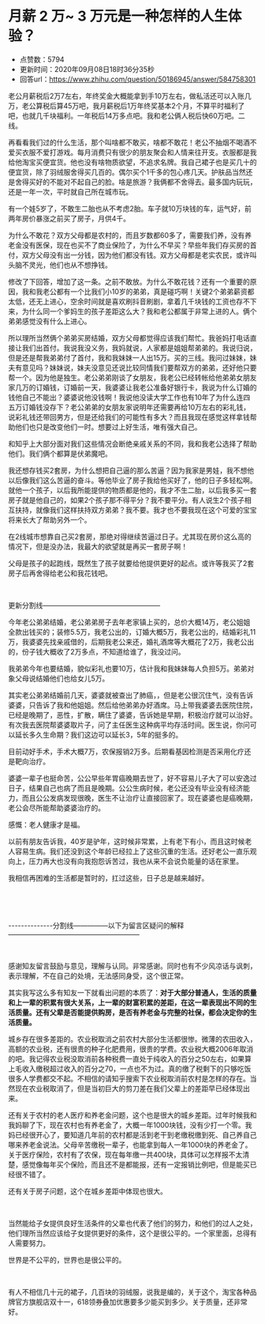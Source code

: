 # 月薪 2 万~ 3 万元是一种怎样的人生体验？
- 点赞数：5794
- 更新时间：2020年09月08日18时36分35秒
- 回答url：https://www.zhihu.com/question/50186945/answer/584758301
<body>
 <p data-pid="UqDNywrJ">老公月薪税后2万7左右，年终奖金大概能拿到手10万左右，做私活还可以入账几万，老公算税后算45万吧，我月薪税后1万年终奖基本2个月，不算平时福利了吧，也就几千块福利。一年税后14万多点吧。我和老公俩人税后快60万吧。二线。</p>
 <p data-pid="WcOiIbyQ">再看看我们过的什么生活，那个叫啥都不敢买，啥都不敢花！老公不抽烟不喝酒不爱买衣服不爱打游戏。每月消费只有很少的朋友聚会和人情来往开支。衣服都是我给他淘宝买便宜货。他也没有啥物质欲望，不追求名牌。我自己裙子也是买几十的便宜货，除了羽绒服舍得买几百的。偶尔买个1千多的包心疼几天。护肤品当然还是舍得买好的不能对不起自己的脸。啥是旅游？我俩都不舍得去。最多国内玩玩，还是一年一次，平时就自己所在城市玩。</p>
 <p data-pid="4rNPr3jA">有一个娃5岁了，不敢生二胎也从不考虑2胎。车子就10万块钱的车，运气好，前两年房价暴涨之前买了房子，月供4千。</p>
 <p data-pid="kWxT0CQ-">为什么不敢花？双方父母都是农村的，而且岁数都60多了，需要我们养，没有养老金没有医保，现在也买不了商业保险了，为什么不早买？早些年我们存买房的首付，双方父母没有出一分钱，因为他们都没有钱。双方父母都是老实农民，或许叫头脑不灵光，他们也从不想挣钱。</p>
 <p data-pid="KAt3MfD7">修改了下回答，增加了这一条。之前不敢放。为什么不敢花钱？还有一个重要的原因，我和我老公都有一个比我们小10岁的弟弟，真是碰巧啊！关键2个弟弟薪资都太低，还无上进心，空余时间就是喜欢刷抖音刷剧，拿着几千块钱的工资也存不下来，为什么同一个爹妈生的孩子差距这么大？我和老公都属于非常上进的人。俩个弟弟感觉没有什么上进心。</p>
 <p data-pid="ssOrDhVK">所以理所当然俩个弟弟买房结婚，双方父母都觉得应该我们帮忙。我爸妈打电话直接让我们出首付。我说我没义务，我妈就说，人家都是姐姐帮弟弟的。我说归说，但是还是帮我弟弟付了首付，我和我妹妹一人出15万。买的三线。我问过妹妹，妹夫有意见吗？妹妹说，妹夫没意见还说比较同情我们要帮双方的弟弟，还好他只要帮一个。因为他是独生。老公弟弟刚谈了女朋友，我老公已经转帐给他弟弟女朋友家几万的订婚钱，订婚前一天，我婆婆让我老公准备好银行卡，我说为什么订婚的钱他自己不能出？婆婆说他没钱啊！我说他没读大学工作也有10年了为什么连四五万订婚钱没存下？老公弟弟的女朋友家说明年还需要再给10万左右的彩礼钱，说彩礼钱还带回男方，但是还给我们的可能性有多大？而且我现在感觉这样拿钱帮助他们也只是改变他们一时。想要过上好生活，唯有强大自己。</p>
 <p data-pid="GR2su9Lq">和知乎上大部分面对我们这些情况会断绝亲戚关系的不同，我和我老公选择了帮助他们。我们俩个都算是伏弟魔吧。</p>
 <p data-pid="E1KkAd_H">我还想存钱买2套房，为什么想把自己逼的那么苦逼？因为我家是男娃，我不想他以后像我们这么苦逼的奋斗。等他毕业了房子我给他买好了，他的日子多轻松啊。就他一个孩子，以后我所能提供的物质都是他的，我才不生二胎，以后我多买一套房子就是他自己的，如果2个孩子那不得平分？我不要平分。有人说生2个孩子相互扶持，就像我们这样扶持双方弟弟？我不要。我才也不要我现在这个可爱的宝宝将来长大了帮助另外一个。</p>
 <p data-pid="tN3bQCSf">在2线城市想靠自己买2套房，那绝对得继续苦逼过日子。尤其现在房价这么高的情况下，但是没办法，我最大的欲望就是再买一套房子啊！</p>
 <p data-pid="9l-T2kEN">父母是孩子的起跑线，既然生了孩子就要给他提供更好的起点。或许等我买了2套房子后再舍得给老公和我花钱吧。</p>
 <p class="ztext-empty-paragraph"><br></p>
 <p data-pid="ZTMMOT_s">更新分割线—————————————————</p>
 <p data-pid="1weH_KC_">今年老公弟弟结婚，老公弟弟房子去年老家镇上买的，总价大概14万，老公姐姐全款出钱买的；装修5.5万，我老公出的，订婚大概5万，我老公出的，结婚彩礼11万，我婆婆先找亲戚借的，后期我老公来还，婚礼酒席等大概花了2万，我老公出的，份子钱大概收了2万多点，不知道给谁了，我没过问。</p>
 <p data-pid="k1gGDx71">我弟弟今年也要结婚，貌似彩礼也要10万，估计我和我妹妹每人负担5万。弟弟对象父母说结婚他们也给女儿5万。</p>
 <p data-pid="Ey0xhvct">其实老公弟弟结婚前几天，婆婆就被查出了肺癌，，但是老公很沉住气，没有告诉婆婆，只告诉了我和他姐姐。然后给他弟弟办好酒席。马上带我婆婆去医院住院，已经是晚期了，恶性，扩散，瞒住了婆婆，告诉她是早期，积极治疗就可以治好。有次我去医院帮婆婆取片子，问了主任医生这种病平均存活时间。医生说，你问可以延长多久生命期？我们这边可以延长3，5年的挺多的。</p>
 <p data-pid="m5xHHgkr">目前动好手术，手术大概7万，农保报销2万多。后期看基因检测是否采用化疗还是靶向治疗。</p>
 <p data-pid="abyBV7xv">婆婆一辈子也挺命苦，公公早些年胃癌晚期去世了，好不容易儿子大了可以安逸过日子，结果自己也病了而且是晚期。公公生病时候，老公还没有毕业没有经济能力，而且公公发病发现很晚，医生不让治疗让直接回家了。现在婆婆也是癌晚期，老公会尽所能帮助婆婆治疗的。</p>
 <p data-pid="9gbE-Fuy">感慨：老人健康才是福。</p>
 <p data-pid="8WSqVg1n">以前有朋友告诉我，40岁是驴年，这时候非常累，上有老下有小，而且这时候老人容易生病。我们还没到这个年龄已经拉上了这些沉重的生活。还好老公一直乐观向上，压力再大也没有向我抱怨诉苦过，我也从来不会说负能量的话在家里。</p>
 <p data-pid="Z150Sl3W">我相信再困难的生活都是暂时的，扛过这些，日子总是越来越好。</p>
 <p class="ztext-empty-paragraph"><br></p>
 <p class="ztext-empty-paragraph"><br></p>
 <p data-pid="rOrQMxO_">--------------分割线—————以下为留言区疑问的解释———————————————————</p>
 <p class="ztext-empty-paragraph"><br></p>
 <p data-pid="L4H_JCJe">感谢知友留言鼓励与意见，理解与认同。非常感谢。同时也有不少风凉话与讽刺，表示理解，不在自己的处境，无法感同身受，这个很正常。</p>
 <p data-pid="LWP5O6S3">其实我写这么多有知友一下就看出问题的本质了：<b>对于大部分普通人，生活的质量和上一辈的积累有很大关系，上一辈的财富积累的差距，在这一辈表现出不同的生活质量。还有父辈是否能提供购房，是否有养老金与完整的社保，都会决定你的生活质量。</b></p>
 <p data-pid="1JRYS9Io">城乡存在很多差距的。农业税取消之前农村大部分生活都很惨。微薄的农田收入，高额的农业税，还有很贵的种子化肥费用，很贵的学费。农业税大概2006年取消的吧。我记得农业税没取消前各种税费一直处于纯收入的百分之50左右，如果算上毛收入缴税超过收入的百分之70，一点也不为过。真的缴了税剩下的只够吃饭很多人学费都交不起。不相信的请知乎搜索下农业税取消前农村是怎样的存在。当然现在农业税取消了，但是当初巨大的剪刀差在我们父辈上的差距早已经体现出来。</p>
 <p data-pid="hY6wh2Yx">还有关于农村的老人医疗和养老金问题，这个也是很大的城乡差距。过年时候我和我妈聊了下，现在农村也有养老金了，大概一年1000块钱，没有少打一个零。我妈已经很开心了，要知道几年前的农村都是活到老干到老缴税缴到死、自己养自己哪来养老金说法。父母辛苦缴税一辈子，也能拿到每人一年1000块的养老金了。关于医疗保险，农村有了农保，现在每年缴一共400块，具体可以怎样报不太清楚，感觉像每年买个保险，而且还不是都能报，还有一定报销比例吧，但是能买已经很不错了。</p>
 <p data-pid="7o-6R2RA">还有关于房子问题，这个在城乡差距中体现也很大。</p>
 <p class="ztext-empty-paragraph"><br></p>
 <p data-pid="pHFBFmnh">当然能给子女提供良好生活条件的父辈也代表了他们的努力，和他们的过人之处，他们理所当然应该给子女提供更好的条件，这个是很公平的。一个家里面，总得有人需要努力。</p>
 <p data-pid="VD15pHt5">世界是不公平的，世界也是很公平的。</p>
 <p class="ztext-empty-paragraph"><br></p>
 <p data-pid="Ztx2NAby">有人不相信几十元的裙子，几百块的羽绒服，说我是编的，关于这个，淘宝各种品牌官方旗舰店双十一，618领券叠加优惠要多少能买到多少。关于质量，还非常好。</p>
</body>